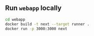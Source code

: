 ## Run `webapp` locally

```bash
cd webapp
docker build -t next --target runner .
docker run -p 3000:3000 next
```